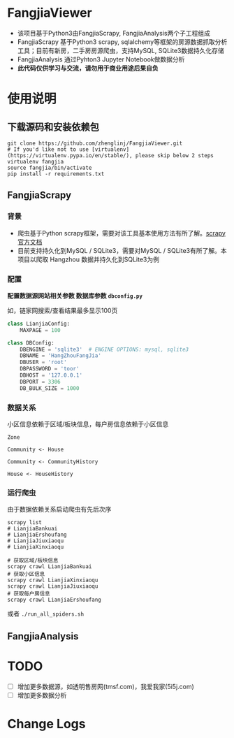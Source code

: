 # FangjiaViewer

- 该项目基于Python3由FangjiaScrapy, FangjiaAnalysis两个子工程组成
- FangjiaScrapy 基于Python3 scrapy, sqlalchemy等框架的房源数据抓取分析工具；目前有新房，二手房房源爬虫，支持MySQL, SQLite3数据持久化存储
- FangjiaAnalysis 通过Pyhton3 Jupyter Notebook做数据分析
- **此代码仅供学习与交流，请勿用于商业用途后果自负**


# 使用说明

## 下载源码和安装依赖包

```shell
git clone https://github.com/zhenglinj/FangjiaViewer.git
# If you'd like not to use [virtualenv](https://virtualenv.pypa.io/en/stable/), please skip below 2 steps
virtualenv fangjia
source fangjia/bin/activate
pip install -r requirements.txt
```

## FangjiaScrapy

### 背景

- 爬虫基于Python scrapy框架，需要对该工具基本使用方法有所了解。[scrapy官方文档](https://scrapy-chs.readthedocs.io/zh_CN/latest/)
- 目前支持持久化到MySQL / SQLite3，需要对MySQL / SQLite3有所了解。本项目以爬取 Hangzhou 数据并持久化到SQLite3为例

### 配置

**配置数据源网站相关参数 数据库参数 `dbconfig.py`**

如，链家网搜索/查看结果最多显示100页

```python
class LianjiaConfig:
    MAXPAGE = 100
```

```python
class DBConfig:
    DBENGINE = 'sqlite3'  # ENGINE OPTIONS: mysql, sqlite3
    DBNAME = 'HangZhouFangJia'
    DBUSER = 'root'
    DBPASSWORD = 'toor'
    DBHOST = '127.0.0.1'
    DBPORT = 3306
    DB_BULK_SIZE = 1000
```

### 数据关系

小区信息依赖于区域/板块信息，每户房信息依赖于小区信息

```
Zone

Community <- House

Community <- CommunityHistory

House <- HouseHistory
```

### 运行爬虫

由于数据依赖关系启动爬虫有先后次序

```shell
scrapy list
# LianjiaBankuai
# LianjiaErshoufang
# LianjiaJiuxiaoqu
# LianjiaXinxiaoqu

# 获取区域/板块信息
scrapy crawl LianjiaBankuai
# 获取小区信息
scrapy crawl LianjiaXinxiaoqu
scrapy crawl LianjiaJiuxiaoqu
# 获取每户房信息
scrapy crawl LianjiaErshoufang
```

或者 ```./run_all_spiders.sh```


## FangjiaAnalysis


# TODO

- [ ] 增加更多数据源，如透明售房网(tmsf.com)，我爱我家(5i5j.com)
- [ ] 增加更多数据分析

# Change Logs

